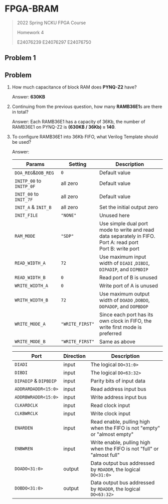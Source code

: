 # FPGA-BRAM

> 2022 Spring NCKU FPGA Course
>
> Homework 4
>
> E24076239 E24076297 E24076750

## Problem 1



## Problem

1. How much capacitance of block RAM does **PYNQ-Z2** have?

   Answer: **630KB**

2. Continuing from the previous question, how many **RAMB36E1**s are there in total?

   Answer: Each RAMB36E1 has a capacity of 36Kb, the number of RAMB36E1 on PYNQ-Z2 is **(630KB / 36Kb) = 140**. 

3. To configure RAMB36E1 into 36Kb FIFO, what Verilog Template should be used?

   Answer: 

   | Params | Setting | Description |
   | ------ | -----|------ |
   | `DOA_REG`&`DOB_REG` | `0` | Default value |
   | `INITP_00` to `INITP_0F` | all zero | Default value |
   | `INIT_00` to `INIT_7F` | all zero | Default value |
   | `INIT_A` & `INIT_B` | all zero | Set the initial output zero |
   | `INIT_FILE` | `"NONE"` | Unused here |
   | `RAM_MODE` | `"SDP"` | Use simple dual port mode to write and read data separately in FIFO. <br>Port A: read port<br>Port B: write port |
   |`READ_WIDTH_A`| `72` | Use maximum input width of `DIADI` ,`DIBDI`,  `DIPADIP`, and `DIPBDIP` |
   |`READ_WIDTH_B`|`0`|Read port of B is unused|
   | `WRITE_WIDTH_A` | `0` |Write port of A is unused|
   |`WRITH_WIDTH_B`|`72`|Use maximum output width of  `DOADO` ,`DOBDO`,  `DOPADOP`, and `DOPBDOP`|
   | `WRITE_MODE_A` | `"WRITE_FIRST"` |Since each port has its own clock in FIFO, the write first mode is preferred|
   |`WRITE_MODE_B`|`"WRITE_FIRST"`|Same as above|

   | Port    | Direction | Description                           |
   | ------- | --------- | ------------------------------------- |
   | `DIADI` | input     | The logical `DO<31:0>` |
   | `DIBDI` | input | The logical `DO<63:32>` |
   | `DIPADIP` & `DIPBDIP` | input | Parity bits of input data |
   |`ADDRARDADDR<15:0>`|input|Read address input bus|
   |`ADDRBWRADDR<15:0>`|input|Write address input bus|
   |`CLKARDCLK`|input|Read clock input|
   |`CLKBWRCLK`|input|Write clock input|
   |`ENARDEN`|input|Read enable, pulling high when the FIFO is not "empty" or "almost empty"|
   |`ENBWREN`|input|Write enable, pulling high when the FIFO is not "full" or "almost full"|
   | `DOADO<31:0>`         | output    | Data output bus addressed by `RDADDR`, the logical `DO<31:0>` |
   |`DOBDO<31:0>`|output|Data output bus addressed by `RDADDR`, the logical `DO<63:32>`|

